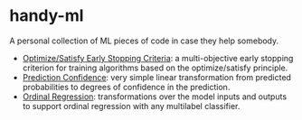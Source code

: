 # handy-ml
A personal collection of ML pieces of code in case they help somebody.

- [Optimize/Satisfy Early Stopping Criteria](scripts/optimize_satisfy_early_stopping.py): a multi-objective early stopping criterion for training algorithms based on the optimize/satisfy principle.
- [Prediction Confidence](scripts/prediction_confidence.py): very simple linear transformation from predicted probabilities to degrees of confidence in the prediction.
- [Ordinal Regression](scripts/ordinal_regression.py): transformations over the model inputs and outputs to support ordinal regression with any multilabel classifier.